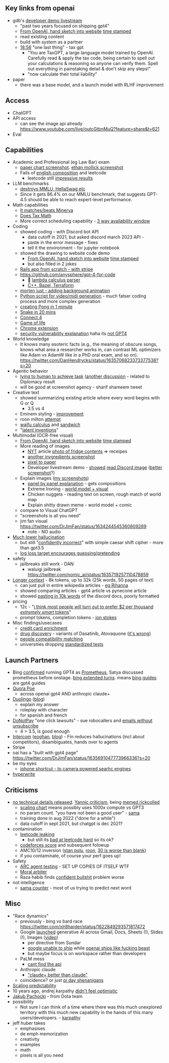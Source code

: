 ## Key links from openai

- gdb's [developer demo livestream](https://www.youtube.com/watch?v=outcGtbnMuQ)
	- "past two years focused on shipping gpt4"
	- [From OpenAI, hand sketch into website](https://twitter.com/rowancheung/status/1635744529587359756?s=20) [time stamped](https://www.youtube.com/live/outcGtbnMuQ?feature=share&t=993)
	- read existing content
	- build with system as a partner
	- [18:56](https://www.youtube.com/live/outcGtbnMuQ?feature=share&t=1138) "one last thing"  - tax gpt 
		- "You are TaxGPT, a large language model trained by OpenAI. Carefully read & apply the tax code, being certain to spell out your calculations & reasoning so anyone can verify them. Spell out everything in painstaking detail & don't skip any steps!"
		- "now calculate their total liability"
- paper
	- there was a base model, and a launch model with RLHF improvement

## Access

- ChatGPT 
- API access
	- can see the image api already https://www.youtube.com/live/outcGtbnMuQ?feature=share&t=621
- Eval

## Capabilities

- Academic and Professional (eg Law Bar) exam
	- [paper chart screenshot](https://twitter.com/heykahn/status/1635701861423673344?s=20). [ethan mollick screenshot](https://twitter.com/emollick/status/1635700173946105856)
	- Fails of [english composition](https://twitter.com/emollick/status/1635782694045990912?s=20) and leetcode
		- leetcode still [impressive results](https://twitter.com/rUv/status/1635756651717496832?s=20)
- LLM benchmarks
	- [destroys MMLU, HellaSwag etc](https://twitter.com/swyx/status/1635690596416491521/photo/1)
	- Since it gets 86.4% on our MMLU benchmark, that suggests GPT-4.5 should be able to reach expert-level performance.
- Math capabilities
	- [It matches/beats Minerva](https://twitter.com/swyx/status/1635748632480870400)
	- [Does Tax Math](https://twitter.com/swyx/status/1635739184869826561?s=20)
	- More correct scheduling capability - [3 way availability window](https://twitter.com/omarsar0/status/1635688807910584338?s=20)
- Coding
	- showed coding - with Discord bot API
		- data cutoff in 2021, but asked discord march 2023 API - 
		- paste in the error message - fixes
		- tell it the environment - for jupyter notebook
	- showed the drawing to website code demo
		- [From OpenAI, hand sketch into website](https://twitter.com/rowancheung/status/1635744529587359756?s=20) [time stamped](https://www.youtube.com/live/outcGtbnMuQ?feature=share&t=993)
		- but also filled in 2 jokes
	- [Rails app from scratch - with stripe](https://twitter.com/Deaniocom/status/1635883813157969920f)
	- https://github.com/anysphere/gpt-4-for-code
		- 🌟 [lambda calculus parser](https://twitter.com/VictorTaelin/status/1635726202231988225)
		- [C++, Bazel, Terraform](https://twitter.com/sualehasif996/status/1635755267739598848)
	- [morten just - adding background animation](https://twitter.com/mortenjust/status/1635935702553886722?s=20)
	- [Python script for video/midi generation](https://twitter.com/ProleBrain/status/1635832735863570434) - much fatser coding process and more complex generation
	- [creating Pong in 1 minute](https://twitter.com/skirano/status/1635736107949195278?s=20)
	- [Snake in 20 mins](https://twitter.com/ammaar/status/1635754631228952576?s=20)
	- [Connect 4](https://twitter.com/firekeeping/status/1635789118239023106)
	- [Game of life](https://twitter.com/felixbade/status/1635799243628892160)
	- [Chrome extension](https://twitter.com/jakebrowatzke/status/1635882037319008258)
	- [security vulnerability explanation](https://twitter.com/jconorgrogan/status/1635695064692273161) haha its [not GPT4](https://twitter.com/jconorgrogan/status/1635699514668351509?s=20)
- World knowledge
	- It knows many esoteric facts (e.g., the meaning of obscure songs, knows what area a researcher works in, can contrast ML optimizers like Adam vs AdamW like in a PhD oral exam, and so on). https://twitter.com/DanHendrycks/status/1635706823373377538?s=20
- Agentic behavior
	- [lying to human to achieve task](https://twitter.com/goodside/status/1635872117031047174?s=20) ([another discussion](https://twitter.com/YosarianTwo/status/1635780666632687617) - related to Diplomacy result
	- will be good at screenshot agency - sharif shameem tweet
- Creative text
	- showed summarizing existing article where every word begins with G or Q
		- 3.5 vs 4
	- Eminem styling - [improvement](https://twitter.com/DanGrover/status/1635713083523084288?s=20)
	- roon milton [attempt](https://twitter.com/tszzl/status/1635710653456580609)
	- [waifu calculus](https://twitter.com/gfodor/status/1635713792440176640) and [sandwich](https://twitter.com/gfodor/status/1635713392441987072)
	- "[latent inventions](https://twitter.com/gfodor/status/1635718452467101696)"
- Multimodal (OCR-free visual)
	- [From OpenAI, hand sketch into website](https://twitter.com/rowancheung/status/1635744529587359756?s=20) [time stamped](https://www.youtube.com/live/outcGtbnMuQ?feature=share&t=993)
	- More reading of images
		- [NYT](https://www.nytimes.com/2023/03/14/technology/openai-gpt4-chatgpt.html) article [photo of fridge contents](https://twitter.com/swyx/status/1635765117303521282) => receipes
		- [another invgredients screenshot](https://twitter.com/omarsar0/status/1635689918696501257?s=20)
		- [pixel to paper](https://twitter.com/omarsar0/status/1635729572816732167?s=20)
		- Developer livestream demo - [showed](https://www.youtube.com/live/outcGtbnMuQ?feature=share&t=621) [read Discord image](https://twitter.com/swyx/status/1635763638232559616) ([better screenshot](https://twitter.com/eerac/status/1635737216864452612)?)
	- Explain images ([my screenshots](https://twitter.com/swyx/status/1635692241523208195/photo/2))
		- [panel by panel explanation](https://youtu.be/2zW33LfffPc?t=611) - gets compositions
		- Extreme Ironing - [world model + visual](https://twitter.com/swyx/status/1635692241523208195?s=20)
		- Chicken nuggets - reading text on screen, rough match of world map
		- Explain shitty drawn meme - world model + comic
	- compare to Visual ChatGPT
	- "screenshots is all you need"
	- jim fan visual https://twitter.com/DrJimFan/status/1634244545360609289
		- note - NO audio
- [Much lower hallucination](https://twitter.com/swyx/status/1635693559348338688?s=20)
	- but still "[confidently incorrect](https://twitter.com/RazRazcle/status/1635966297715490817?s=20)" with simple caesar shift cipher - more than gpt3.5
	- [log loss target encourages guessing/pretending](https://twitter.com/tszzl/status/1635707243630063616)
- safety
	- jailbreaks still work - DAN
		- waluigi jailbreak https://twitter.com/nomic_ai/status/1635719257110478859
- [Longer context](https://twitter.com/swyx/status/1635696088824033280?s=20) - 8k tokens, up to 32k (25k words, 50 pages of text)
	- can just pull in entire wikipedia articles - [eg Rihanna](https://twitter.com/omarsar0/status/1635690756177379328?s=20)
	- showed comparing articles - gpt4 article vs pynecone article
	- showed [pasting in 10k words](https://www.youtube.com/live/outcGtbnMuQ?feature=share&t=841) of the discord docs, poorly formatted
- pricing
	- 12c - "[i think most people will turn out to prefer $2 per thousand *extremely smart* tokens](https://twitter.com/sama/status/1631153581100527616)"
	- prompt tokens, completion tokens - [jon stokes](https://www.jonstokes.com/p/the-chat-stack-gpt-4-and-the-near)
- Misc findings/usecases
	- [credit card enrichment](https://twitter.com/Shpigford/status/1635748608879337472)
	- [drug discovery](https://twitter.com/danshipper/status/1635712019549786113) - variants of Dasatinib, Atovaquone ([it's wrong](https://twitter.com/jbittker/status/1635763155895742464?s=20))
	- [people compatibility matching](https://twitter.com/jakozloski/status/1635778263787110401)
	- universities dropping [standardized tests](https://twitter.com/pmarca/status/1635693374027231233?s=20)

## Launch Partners

- Bing [confirmed](https://twitter.com/yusuf_i_mehdi/status/1635709811840131072?s=20)  running GPT4 as [Prometheus](https://twitter.com/JordiRib1/status/1635694953463705600), Satya discussed prometheus before onstage. [bing extended turns](https://twitter.com/MParakhin/status/1635741730464059392). means [bing guides](https://oneusefulthing.substack.com/p/power-and-weirdness-how-to-use-bing) are gpt4 guides
- [Quora Poe](https://twitter.com/adamdangelo/status/1635690625642397696)
	- across openai gpt4 AND anthropic claude+
- [Duolingo](https://twitter.com/duolingo/status/1635688521695633408) ([blog](https://blog.duolingo.com/duolingo-max/))
	- explain my answer
	- roleplay with character
	- for spanish and french
- [DoNotPay](https://twitter.com/jbrowder1/status/1635720431091974157) "one click lawsuits" - sue robocallers and [emails without unsubscribe](https://twitter.com/cocksure_crypto/status/1635722368487129088?s=20)
	- 4 > 3.5, is good enough
- [Intercom](https://twitter.com/destraynor/status/1635705915595685902?s=20)  ([eoghan](https://twitter.com/eoghan/status/1635707829939240960), [blog](https://www.intercom.com/ai-bot)) - Fin reduces hallucinations (incl about competitors), disambiguates, hands over to agents
- Stripe
- oai has a "built with gpt4 page" https://twitter.com/DrJimFan/status/1635691047773966336?s=20
- be my eyes
	- [iphone shortcut - to camera powered searhc engines](https://twitter.com/mckaywrigley/status/1635841143786319872?s=20)
- [hyperwrite](https://twitter.com/mattshumer_/status/1635714586010607617)

## Criticisms

- [no technical details released](https://twitter.com/benmschmidt/status/1635692487258800128?s=20). [Yannic criticism](https://twitter.com/ykilcher/status/1635702708006006786?s=20), being [memed rickcolled](https://twitter.com/giffmana/status/1635761150611664899?s=20)
	- [scaling chart](https://twitter.com/swyx/status/1635711620889587712) means possibly uses 1000x compute vs GPT3
	- no param count. "you have not been a good user" - [sama](https://twitter.com/sama/status/1635709792319868930?s=20)
	- training done in aug 2022 ("done for a while")
	- data cutoff in sept 2021, but chatgpt is dec 2021?
- contamination 
	- [leetcode leaking](https://twitter.com/rUv/status/1635756651717496832?s=20)
		- but still its [bad at leetcode hard](https://news.ycombinator.com/item?id=35161612) so its ok?
	- [codeforces score](https://twitter.com/cHHillee/status/1635790330854526981) and subsequent folowup
	- AMC10/12 inversion ([stan polu](https://twitter.com/spolu/status/1635903343397576705), [roon](https://twitter.com/tszzl/status/1635840360705593345?s=20), [30 is worse than blank](https://twitter.com/BlancheMinerva/status/1635810135573495809?s=20))
	- if you contaminate, of course your perf goes up!
- Safety
	- [ARC agent testing](https://twitter.com/YosarianTwo/status/1635785141841698816/photo/1) - SET UP COPIES OF ITSELF WTF
	- [Moral arbiter](https://twitter.com/AutismCapital/status/1635747737387024386?s=20)
	- Raza habib finds [confident bullshit](https://twitter.com/RazRazcle/status/1635907462728495104?s=20) problem worse
- not intelligence
	- [sama counter](https://twitter.com/sama/status/1631421715434831872?s=20) - most of us trying to predict next word

## Misc

- "Race dynamics"
	- previously - bing vs bard race https://twitter.com/xlr8harder/status/1622849293571817472
	- Google [launched](https://twitter.com/benparr/status/1635684322261729282?s=20) generative AI across Gmail, Docs, Sheets (!), Slides (!), Images ([video](https://www.youtube.com/watch?v=6DaJVZBXETE))
		- per directive from Sundar
		- [google unable to ship](https://twitter.com/Suhail/status/1635866358067113986?s=20) while [openai ships like fucking beast](https://twitter.com/E0M/status/1635727471747407872?s=20)
		- but maybe focus is on workspace rather than developers
	- PaLM mess
		- [cant find the api ](https://twitter.com/harishkgarg/status/1635941404961837058?s=20)
	- Anthropic claude
		- ["claude+ better than claude"](https://twitter.com/adamdangelo/status/1635690630289723394?s=20)
	- coincidence? or just [pi day shenanigans](https://twitter.com/EigenGender/status/1635766846719934465?s=20)
- [Scaling predictability](https://twitter.com/swyx/status/1635688942354980865?s=20)
- 10 years ago, andrej karpathy [didn't feel optimistic](https://twitter.com/ramsri_goutham/status/1635852572727836673)
- [Jakub Pachocki](https://twitter.com/sama/status/1635700851619819520?s=20) - from Dota team
- possibility
	- Not sure I can think of a time where there was this much unexplored territory with this much new capability in the hands of this many users/developers. - [karpathy](https://twitter.com/karpathy/status/1635749104059056128)
- jeff huber takes
	- emphasises
	- de emph memorization
	- creativity
	- examples
	- math
	- pixels is all you need
